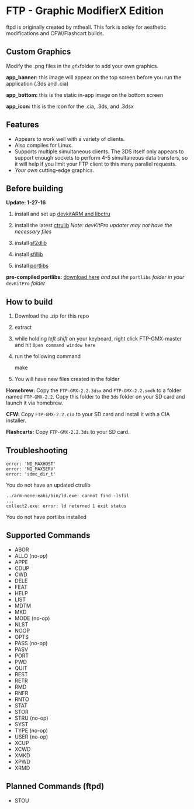 FTP - Graphic ModifierX Edition
=======

ftpd is originally created by mtheall. This fork is soley for aesthetic modifications and CFW/Flashcart builds.

Custom Graphics
---------------
Modify the .png files in the `gfx`folder to add your own graphics.

**app_banner:** 
this image will appear on the top screen before you run the application (.3ds and .cia)

**app_bottom:** 
this is the static in-app image on the bottom screen

**app_icon:** 
this is the icon for the .cia, .3ds, and .3dsx

Features
--------
- Appears to work well with a variety of clients.
- Also compiles for Linux.
- Supports multiple simultaneous clients. The 3DS itself only appears to support enough sockets to perform 4-5 simultaneous data transfers, so it will help if you limit your FTP client to this many parallel requests.
- *Your own* cutting-edge graphics.

Before building
---------------
**Update: 1-27-16**

1) install and set up [devkitARM and libctru](http://3dbrew.org/wiki/Setting_up_Development_Environment)

2) install the latest [ctrulib](https://github.com/smealum/ctrulib/tree/master/libctru)
*Note: devKitPro updater may not have the necessary files*

3) install [sf2dlib](https://github.com/xerpi/sf2dlib)

4) install [sfillib](https://github.com/xerpi/sfillib)

5) install [portlibs](https://github.com/devkitPro/3ds_portlibs)

**pre-compiled portlibs:** [download here](http://filebin.ca/2UjEzj4BslHV/portlibs.zip) *and put the* `portlibs` *folder in your* `devKitPro` *folder*

How to build
------------
1) Download the .zip for this repo

2) extract

3) while holding *left shift* on your keyboard, right click FTP-GMX-master and hit `Open command window here`

4) run the following command

    make
    
5) You will have new files created in the folder

**Homebrew:**
Copy the `FTP-GMX-2.2.3dsx` and `FTP-GMX-2.2.smdh` to a folder named `FTP-GMX-2.2`. Copy this folder to the `3ds` folder on your SD card and launch it via homebrew.

**CFW:**
Copy `FTP-GMX-2.2.cia` to your SD card and install it with a CIA installer.

**Flashcarts:**
Copy `FTP-GMX-2.2.3ds` to your SD card.

Troubleshooting
---------------

    error: 'NI_MAXHOST'
    error: 'NI_MAXSERV'
    error: 'sdmc_dir_t'
You do not have an updated ctrulib

    ../arm-none-eabi/bin/ld.exe: cannot find -lsfil
    ...
    collect2.exe: error: ld returned 1 exit status
    
You do not have portlibs installed

Supported Commands
------------------

- ABOR
- ALLO (no-op)
- APPE
- CDUP
- CWD
- DELE
- FEAT
- HELP
- LIST
- MDTM
- MKD
- MODE (no-op)
- NLST
- NOOP
- OPTS
- PASS (no-op)
- PASV
- PORT
- PWD
- QUIT
- REST
- RETR
- RMD
- RNFR
- RNTO
- STAT
- STOR
- STRU (no-op)
- SYST
- TYPE (no-op)
- USER (no-op)
- XCUP
- XCWD
- XMKD
- XPWD
- XRMD

Planned Commands (ftpd)
-----------------------

- STOU
